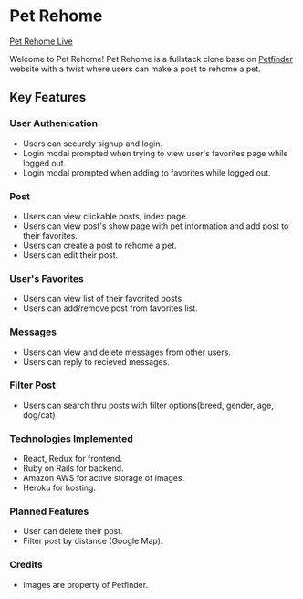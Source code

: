 # Pet Rehome

<a href="https://pet-rehome.herokuapp.com/#/">Pet Rehome Live</a>

Welcome to Pet Rehome! Pet Rehome is a fullstack clone base on <a href="https://www.petfinder.com/">Petfinder</a> website with a twist where users can make a post to rehome a pet.

## Key Features

### User Authenication
* Users can securely signup and login.
* Login modal prompted when trying to view user's favorites page while logged out.
* Login modal prompted when adding to favorites while logged out.

### Post
* Users can view clickable posts, index page.
* Users can view post's show page with pet information and add post to their favorites.
* Users can create a post to rehome a pet.
* Users can edit their post.

### User's Favorites
* Users can view list of their favorited posts.
* Users can add/remove post from favorites list.

### Messages
* Users can view and delete messages from other users.
* Users can reply to recieved messages.

### Filter Post
* Users can search thru posts with filter options(breed, gender, age, dog/cat)

### Technologies Implemented
* React, Redux for frontend.
* Ruby on Rails for backend.
* Amazon AWS for active storage of images.
* Heroku for hosting.

### Planned Features
* User can delete their post. 
* Filter post by distance (Google Map).

### Credits
* Images are property of Petfinder.